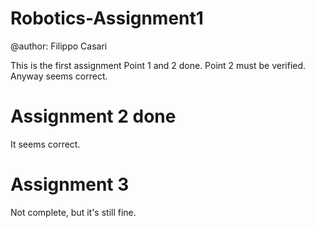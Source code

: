 # Robotics-Assignment1
@author: Filippo Casari

This is the first assignment
Point 1 and 2 done. Point 2 must be verified. Anyway seems correct. 
# Assignment 2 done
It seems correct. 

# Assignment 3
Not complete, but it's still fine. 

